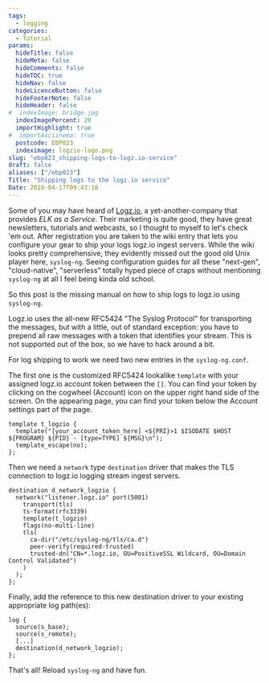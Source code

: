 ```yaml
---
tags:
  - logging
categories:
  - Tutorial
params:
  hideTitle: false
  hideMeta: false
  hideComments: false
  hideTOC: true
  hideNav: false
  hideLicenceButton: false
  hideFooterNote: false
  hideHeader: false
#  indexImage: bridge.jpg
  indexImagePercent: 20
  importHighlight: true
#  importAsciinema: true
  postcode: EBP023
  indeximage: logzio-logo.png
slug: "ebp023_shipping-logs-to-logz.io-service"
draft: false
aliases: ["/ebp023"]
Title: "Shipping logs to the logz.io service"
Date: 2018-04-17T09:43:18
---
```


Some of you may have heard of [Logz.io](https://logz.io/), a yet-another-company that provides *ELK as a Service*. Their marketing is quite good, they have great newsletters, tutorials and webcasts, so I thought to myself to let's check 'em out. After registration you are taken to the wiki entry that lets you configure your gear to ship your logs logz.io ingest servers. While the wiki looks pretty comprehensive, they evidently missed out the good old Unix player here, `syslog-ng`. Seeing configuration guides for all these "next-gen", "cloud-native", "serverless" totally hyped piece of craps without mentioning `syslog-ng` at all I feel being kinda old school.

So this post is the missing manual on how to ship logs to logz.io using `syslog-ng`.<!--more-->

Logz.io uses the all-new RFC5424 "The Syslog Protocol" for transporting the messages, but with a little, out of standard exception: you have to prepend all raw messages with a token that identifies your stream. This is not supported out of the box, so we have to hack around a bit.

For log shipping to work we need two new entries in the `syslog-ng.conf`.

The first one is the customized RFC5424 lookalike `template` with your assigned logz.io account token between the `[]`. You can find your token by clicking on the cogwheel (Account) icon on the upper right hand side of the screen. On the appearing page, you can find your token below the Account settings part of the page.

```
template t_logzio {
  template("[your_account_token_here] <${PRI}>1 $ISODATE $HOST ${PROGRAM} ${PID} - [type=TYPE] ${MSG}\n");
  template_escape(no);
};
```

Then we need a `network` type `destination` driver that makes the TLS connection to logz.io logging stream ingest servers.

```
destination d_network_logzio {
  network("listener.logz.io" port(5001)
    transport(tls)
    ts-format(rfc3339)
    template(t_logzio)
    flags(no-multi-line)
    tls(
      ca-dir("/etc/syslog-ng/tls/ca.d")
      peer-verify(required-trusted)
      trusted-dn("CN=*.logz.io, OU=PositiveSSL Wildcard, OU=Domain Control Validated")
    )
  );
};
```

Finally, add the reference to this new destination driver to your existing appropriate log path(es):

```
log {
  source(s_base);
  source(s_remote);
  [...]
  destination(d_network_logzio);
};
```

That's all! Reload `syslog-ng` and have fun.

